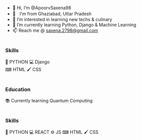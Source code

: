 - 👋 Hi, I’m @ApoorvSaxena98
- 📍ㅤI'm from Ghaziabad, Uttar Pradesh
- 👀 I’m interested in learning new techs & culinary
- 🌱 I’m currently learning Python, Django & Machine Learning
- 📫 Reach me @ saxena.2798@gmail.com
#
### Skills
🐍 PYTHON 
💻 Django  
⌨ HTML 
🖌 CSS
#
### Education
📚 Currently learning Quantum Computing
#
### Skills
🐍 PYTHON 
💻 REACT 
⚙ JS 
⌨ HTML 
🖌 CSS
#

<!---
ApoorvSaxena98/ApoorvSaxena98 is a ✨ special ✨ repository because its `README.md` (this file) appears on your GitHub profile.
You can click the Preview link to take a look at your changes.
--->
